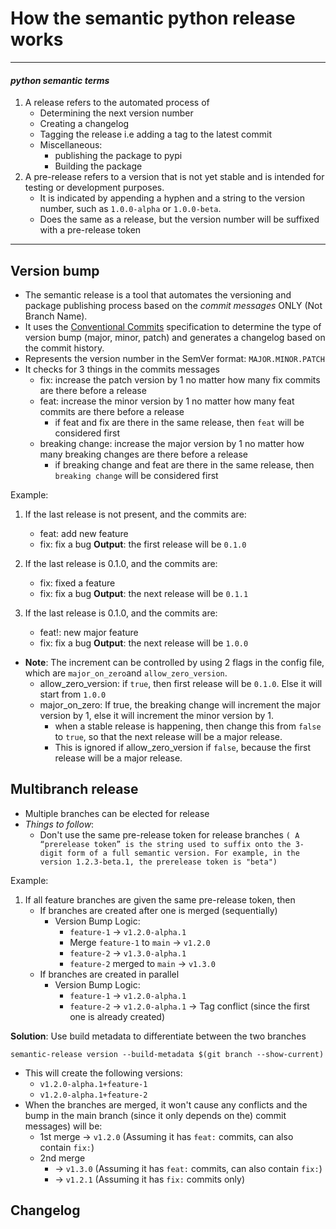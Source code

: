 # How the semantic python release works

---

#### *python semantic terms*

1. A release refers to the automated process of
    - Determining the next version number
    - Creating a changelog
    - Tagging the release i.e adding a tag to the latest commit
    - Miscellaneous:
        - publishing the package to pypi
        - Building the package
2. A pre-release refers to a version that is not yet stable and is intended for testing or development purposes.
    - It is indicated by appending a hyphen and a string to the version number, such as `1.0.0-alpha` or `1.0.0-beta`.
    - Does the same as a release, but the version number will be suffixed with a pre-release token

---

## Version bump

- The semantic release is a tool that automates the versioning and package publishing process based on the *commit*
  *messages* ONLY (Not Branch Name).
- It uses the [Conventional Commits](https://www.conventionalcommits.org/en/v1.0.0/) specification to determine the type
  of version bump (major, minor, patch) and generates a changelog based on the commit history.
- Represents the version number in the SemVer format: `MAJOR.MINOR.PATCH`
- It checks for 3 things in the commits messages
    - fix: increase the patch version by 1 no matter how many fix commits are there before a release
    - feat: increase the minor version by 1 no matter how many feat commits are there before a release
        - if feat and fix are there in the same release, then ```feat``` will be considered first
    - breaking change: increase the major version by 1 no matter how many breaking changes are there before a release
        - if breaking change and feat are there in the same release, then ```breaking change``` will be considered first

Example:

1) If the last release is not present, and the commits are:
    - feat: add new feature
    - fix: fix a bug
      **Output**: the first release will be ```0.1.0```

2) If the last release is 0.1.0, and the commits are:
    - fix: fixed a feature
    - fix: fix a bug
      **Output**: the next release will be ```0.1.1```

3) If the last release is 0.1.0, and the commits are:
    - feat!: new major feature
    - fix: fix a bug
      **Output**: the next release will be ```1.0.0```

- **Note**: The increment can be controlled by using 2 flags in the config file, which are ```major_on_zero```and
  ```allow_zero_version```.
    - allow_zero_version: if ```true```, then first release will be ```0.1.0```. Else it will start from ```1.0.0```
    - major_on_zero: If true, the breaking change will increment the major version by 1, else it will increment the
      minor
      version by 1.
        - when a stable release is happening, then change this from ```false``` to ```true```, so that the next release
          will
          be a major release.
        - This is ignored if allow_zero_version if ```false```, because the first release will be a major release.

## Multibranch release

- Multiple branches can be elected for release
- *Things to follow*:
    - Don't use the same pre-release token for release branches
      ```( A “prerelease token” is the string used to suffix onto the 3-digit form of a full semantic version. For example, in the version 1.2.3-beta.1, the prerelease token is "beta")```

Example:

1) If all feature branches are given the same pre-release token, then
    - If branches are created after one is merged (sequentially)
        - Version Bump Logic:
            - `feature-1` → `v1.2.0-alpha.1`
            - Merge `feature-1` to `main` → `v1.2.0`
            - `feature-2` → `v1.3.0-alpha.1`
            - `feature-2` merged to `main` → `v1.3.0`
    - If branches are created in parallel
        - Version Bump Logic:
            - `feature-1` → `v1.2.0-alpha.1`
            - `feature-2` → `v1.2.0-alpha.1` → Tag conflict (since the first one is already created)

**Solution**: Use build metadata to differentiate between the two branches

```commandline
semantic-release version --build-metadata $(git branch --show-current)
```

- This will create the following versions:
    - `v1.2.0-alpha.1+feature-1`
    - `v1.2.0-alpha.1+feature-2`
- When the branches are merged, it won't cause any conflicts and the bump in the main branch (since it only depends on
  the)
  commit messages) will be:
    - 1st merge → `v1.2.0` (Assuming it has `feat:` commits, can also contain `fix:`)
    - 2nd merge
        - → `v1.3.0` (Assuming it has `feat:` commits, can also contain `fix:`)
        - → `v1.2.1` (Assuming it has `fix:` commits only)

## Changelog